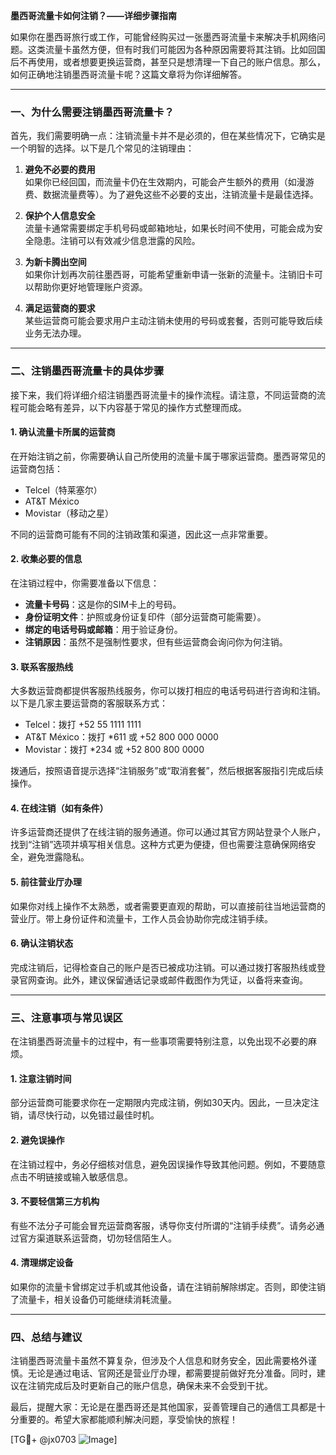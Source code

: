 **墨西哥流量卡如何注销？——详细步骤指南**

如果你在墨西哥旅行或工作，可能曾经购买过一张墨西哥流量卡来解决手机网络问题。这类流量卡虽然方便，但有时我们可能因为各种原因需要将其注销。比如回国后不再使用，或者想要更换运营商，甚至只是想清理一下自己的账户信息。那么，如何正确地注销墨西哥流量卡呢？这篇文章将为你详细解答。

---

### 一、为什么需要注销墨西哥流量卡？

首先，我们需要明确一点：注销流量卡并不是必须的，但在某些情况下，它确实是一个明智的选择。以下是几个常见的注销理由：

1. **避免不必要的费用**  
   如果你已经回国，而流量卡仍在生效期内，可能会产生额外的费用（如漫游费、数据流量费等）。为了避免这些不必要的支出，注销流量卡是最佳选择。

2. **保护个人信息安全**  
   流量卡通常需要绑定手机号码或邮箱地址，如果长时间不使用，可能会成为安全隐患。注销可以有效减少信息泄露的风险。

3. **为新卡腾出空间**  
   如果你计划再次前往墨西哥，可能希望重新申请一张新的流量卡。注销旧卡可以帮助你更好地管理账户资源。

4. **满足运营商的要求**  
   某些运营商可能会要求用户主动注销未使用的号码或套餐，否则可能导致后续业务无法办理。

---

### 二、注销墨西哥流量卡的具体步骤

接下来，我们将详细介绍注销墨西哥流量卡的操作流程。请注意，不同运营商的流程可能会略有差异，以下内容基于常见的操作方式整理而成。

#### 1. 确认流量卡所属的运营商
在开始注销之前，你需要确认自己所使用的流量卡属于哪家运营商。墨西哥常见的运营商包括：
- Telcel（特莱塞尔）
- AT&T México
- Movistar（移动之星）

不同的运营商可能有不同的注销政策和渠道，因此这一点非常重要。

#### 2. 收集必要的信息
在注销过程中，你需要准备以下信息：
- **流量卡号码**：这是你的SIM卡上的号码。
- **身份证明文件**：护照或身份证复印件（部分运营商可能需要）。
- **绑定的电话号码或邮箱**：用于验证身份。
- **注销原因**：虽然不是强制性要求，但有些运营商会询问你为何注销。

#### 3. 联系客服热线
大多数运营商都提供客服热线服务，你可以拨打相应的电话号码进行咨询和注销。以下是几家主要运营商的客服联系方式：
- Telcel：拨打 +52 55 1111 1111
- AT&T México：拨打 *611 或 +52 800 000 0000
- Movistar：拨打 *234 或 +52 800 800 0000

拨通后，按照语音提示选择“注销服务”或“取消套餐”，然后根据客服指引完成后续操作。

#### 4. 在线注销（如有条件）
许多运营商还提供了在线注销的服务通道。你可以通过其官方网站登录个人账户，找到“注销”选项并填写相关信息。这种方式更为便捷，但也需要注意确保网络安全，避免泄露隐私。

#### 5. 前往营业厅办理
如果你对线上操作不太熟悉，或者需要更直观的帮助，可以直接前往当地运营商的营业厅。带上身份证件和流量卡，工作人员会协助你完成注销手续。

#### 6. 确认注销状态
完成注销后，记得检查自己的账户是否已被成功注销。可以通过拨打客服热线或登录官网查询。此外，建议保留通话记录或邮件截图作为凭证，以备将来查询。

---

### 三、注意事项与常见误区

在注销墨西哥流量卡的过程中，有一些事项需要特别注意，以免出现不必要的麻烦。

#### 1. 注意注销时间
部分运营商可能要求你在一定期限内完成注销，例如30天内。因此，一旦决定注销，请尽快行动，以免错过最佳时机。

#### 2. 避免误操作
在注销过程中，务必仔细核对信息，避免因误操作导致其他问题。例如，不要随意点击不明链接或输入敏感信息。

#### 3. 不要轻信第三方机构
有些不法分子可能会冒充运营商客服，诱导你支付所谓的“注销手续费”。请务必通过官方渠道联系运营商，切勿轻信陌生人。

#### 4. 清理绑定设备
如果你的流量卡曾绑定过手机或其他设备，请在注销前解除绑定。否则，即使注销了流量卡，相关设备仍可能继续消耗流量。

---

### 四、总结与建议

注销墨西哥流量卡虽然不算复杂，但涉及个人信息和财务安全，因此需要格外谨慎。无论是通过电话、官网还是营业厅办理，都需要提前做好充分准备。同时，建议在注销完成后及时更新自己的账户信息，确保未来不会受到干扰。

最后，提醒大家：无论是在墨西哥还是其他国家，妥善管理自己的通信工具都是十分重要的。希望大家都能顺利解决问题，享受愉快的旅程！

[TG💪+ @jx0703 ![Image](https://github.com/user-attachments/assets/dbca1d08-cadb-493c-b0ec-ad6f7a83f270)]